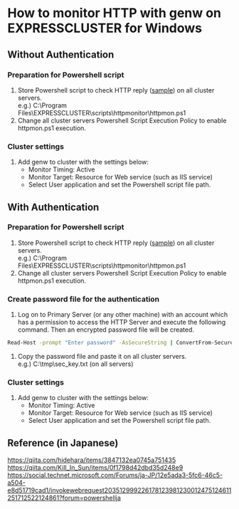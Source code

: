 # How to monitor HTTP with genw on EXPRESSCLUSTER for Windows

## Without Authentication
### Preparation for Powershell script
1. Store Powershell script to check HTTP reply ([sample](https://github.com/Igaigasuru/EXPRESSCLUSTER/blob/master/memo/script/httpmon.ps1)) on all cluster servers.  
  e.g.) C:\Program Files\EXPRESSCLUSTER\scripts\httpmonitor\httpmon.ps1
1. Change all cluster servers Powershell Script Execution Policy to enable httpmon.ps1 execution.
### Cluster settings
1. Add genw to cluster with the settings below:  
    - Monitor Timing: Active
    - Monitor Target: Resource for Web service (such as IIS service)
    - Select User application and set the Powershell script file path.

## With Authentication
### Preparation for Powershell script
1. Store Powershell script to check HTTP reply ([sample](https://github.com/Igaigasuru/EXPRESSCLUSTER/blob/master/memo/script/httpmon_auth.ps1)) on all cluster servers.  
  e.g.) C:\Program Files\EXPRESSCLUSTER\scripts\httpmonitor\httpmon.ps1
1. Change all cluster servers Powershell Script Execution Policy to enable httpmon.ps1 execution.

### Create password file for the authentication
1. Log on to Primary Server (or any other machine) with an account which has a permission to access the HTTP Server and execute the following command. Then an encrypted password file will be created.  
  ```bat
  Read-Host -prompt "Enter password" -AsSecureString | ConvertFrom-SecureString -Key (1..16) | Out-File <File Path>
  ```
1. Copy the password file and paste it on all cluster servers.  
  e.g.) C:\tmp\sec_key.txt (on all servers)

### Cluster settings
1. Add genw to cluster with the settings below:  
    - Monitor Timing: Active
    - Monitor Target: Resource for Web service (such as IIS service)
    - Select User application and set the Powershell script file path.

## Reference (in Japanese)
https://qiita.com/hidehara/items/3847132ea0745a751435  
https://qiita.com/Kill_In_Sun/items/0f1798d42dbd35d248e9  
https://social.technet.microsoft.com/Forums/ja-JP/12e5ada3-5fc6-46c5-a504-e8d51719cad1/invokewebrequest203512999226178123981230012475124611251712522124861?forum=powershellja
